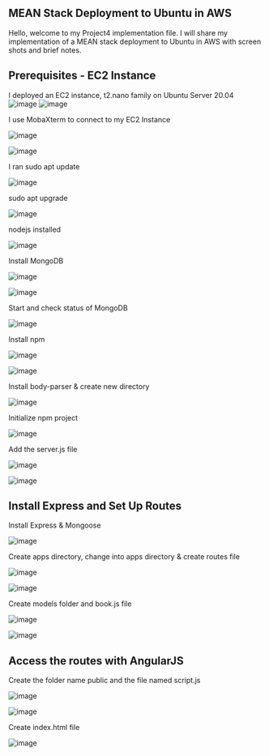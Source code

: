 ## MEAN Stack Deployment to Ubuntu in AWS
Hello, welcome to my Project4 implementation file. I will share my implementation of a MEAN stack deployment to Ubuntu in AWS with screen shots and brief notes.
## Prerequisites - EC2 Instance
I deployed an EC2 instance, t2.nano family on Ubuntu Server 20.04
![image](https://user-images.githubusercontent.com/20802925/129450285-798e0aa3-c65d-4183-a6cd-64987f70749e.png)
![image](https://user-images.githubusercontent.com/20802925/129450431-1eaba209-ef90-4f98-a1de-726d6773b632.png)

I use MobaXterm to connect to my EC2 Instance

![image](https://user-images.githubusercontent.com/20802925/129450508-32864801-b18c-4690-9947-6adc6ab1d4c6.png)

![image](https://user-images.githubusercontent.com/20802925/129450930-b2b9f620-eb63-482a-95f8-e0f2e4faa4b7.png)

I ran sudo apt update

![image](https://user-images.githubusercontent.com/20802925/129451143-b2649fba-c77b-4269-84db-76574837fe38.png)

sudo apt upgrade

![image](https://user-images.githubusercontent.com/20802925/129451263-0d7da271-a591-45c0-8542-12073d382955.png)

nodejs installed

![image](https://user-images.githubusercontent.com/20802925/129451384-4a4e358f-d216-4bf7-8c58-3716c29970b3.png)

Install MongoDB

![image](https://user-images.githubusercontent.com/20802925/129451682-b0f94b30-5fd5-4a04-9364-03d6d5b8aad3.png)

![image](https://user-images.githubusercontent.com/20802925/129451830-d2a4e6c5-bb2f-49f9-884c-742caba0096f.png)

Start and check status of MongoDB

![image](https://user-images.githubusercontent.com/20802925/129451905-60fc5e2f-2d5c-4577-aea2-c16d0494027f.png)

Install npm

![image](https://user-images.githubusercontent.com/20802925/129451950-aa636113-3c66-4804-a6dc-cfcc2f4b4771.png)

![image](https://user-images.githubusercontent.com/20802925/129452286-4151ce7a-5131-46d0-b1a5-88e7ef951412.png)

Install body-parser & create new directory

![image](https://user-images.githubusercontent.com/20802925/129452490-5093b40e-fd39-4b15-b7df-798165ca0f35.png)

Initialize npm project

![image](https://user-images.githubusercontent.com/20802925/129453539-b3bbbd77-4eb9-46e3-8fcb-16aae2f3cece.png)

Add the server.js file

![image](https://user-images.githubusercontent.com/20802925/129454728-aea4811c-7c4e-473c-ac38-5cf0bac8c86b.png)

![image](https://user-images.githubusercontent.com/20802925/129454743-c399d6ff-3a96-4b72-a026-96bda69b5246.png)

## Install Express and Set Up Routes
Install Express & Mongoose

![image](https://user-images.githubusercontent.com/20802925/129454998-1d1d459b-c21b-4774-b47d-2c758c866d69.png)

Create apps directory, change into apps directory & create routes file

![image](https://user-images.githubusercontent.com/20802925/129455184-3e2fbd0e-7047-453a-9904-7b081a7cc36f.png)

![image](https://user-images.githubusercontent.com/20802925/129455217-db6d715e-f5d8-42d6-9bf8-9982688f7c5c.png)

Create models folder and book.js file

![image](https://user-images.githubusercontent.com/20802925/129455314-8b29788f-4647-4ffb-9b86-3248462e3bc2.png)

![image](https://user-images.githubusercontent.com/20802925/129455338-83b6c645-7e24-4a7e-a58c-7d0fcbe94450.png)

## Access the routes with AngularJS
Create the folder name public and the file named script.js

![image](https://user-images.githubusercontent.com/20802925/129455444-e1bfdb86-34b0-4fe4-a789-aaace0f57918.png)

![image](https://user-images.githubusercontent.com/20802925/129455486-80370252-ae8a-4a21-98fd-bbd492dcc2e3.png)

Create index.html file

![image](https://user-images.githubusercontent.com/20802925/129455572-4a19fbec-01c6-4609-90d9-1adc6fac6495.png)


